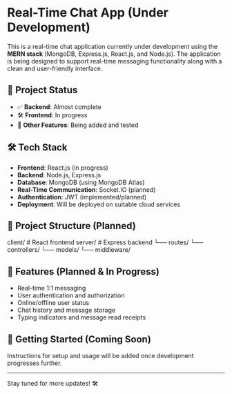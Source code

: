 # Real-Time Chat App (Under Development)

This is a real-time chat application currently under development using the **MERN stack** (MongoDB, Express.js, React.js, and Node.js). The application is being designed to support real-time messaging functionality along with a clean and user-friendly interface.

## 🚧 Project Status

- ✅ **Backend**: Almost complete
- 🛠️ **Frontend**: In progress
- 🔧 **Other Features**: Being added and tested

## 🛠 Tech Stack

- **Frontend**: React.js (in progress)
- **Backend**: Node.js, Express.js
- **Database**: MongoDB (using MongoDB Atlas)
- **Real-Time Communication**: Socket.IO (planned)
- **Authentication**: JWT (implemented/planned)
- **Deployment**: Will be deployed on suitable cloud services

## 📂 Project Structure (Planned)

client/ # React frontend
server/ # Express backend
└── routes/
└── controllers/
└── models/
└── middleware/


## 📌 Features (Planned & In Progress)

- Real-time 1:1 messaging
- User authentication and authorization
- Online/offline user status
- Chat history and message storage
- Typing indicators and message read receipts

## 🚀 Getting Started (Coming Soon)

Instructions for setup and usage will be added once development progresses further.

---

Stay tuned for more updates! 🛠️
